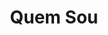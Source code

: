 ---
title: Quem Sou
description: Olá Sou Rui Khembo, jovem ambicioso que veio ao mundo aos 28 de
  Setembro de 1993, actualmente sou fotográfo profissional e produtor de videos. Sou
  natural da Cidade de Tete, cresci na mesma cidade, sou formado em Engenharia Civil,
  todavia, a produção multimedia encantou me e por essa recém paixão, bem paixão essa
  que começou em 2014 e hoje tornou minha profissão
---